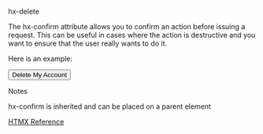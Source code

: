 hx-delete

The hx-confirm attribute allows you to confirm an action before issuing a request. This can be useful in cases where the action is destructive and you want to ensure that the user really wants to do it.

Here is an example:

<button hx-delete="/account" hx-confirm="Are you sure you wish to delete your account?">
  Delete My Account
</button>

Notes

hx-confirm is inherited and can be placed on a parent element

[HTMX Reference](https://htmx.org/attributes/hx-confirm/)
